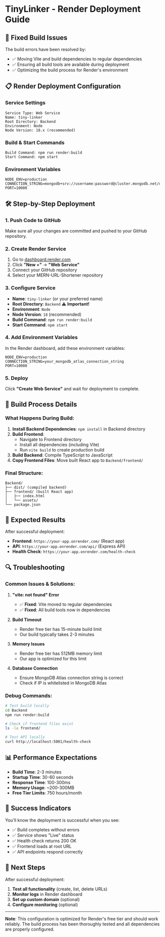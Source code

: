 # TinyLinker - Render Deployment Guide

## 🚀 Fixed Build Issues

The build errors have been resolved by:
- ✅ Moving Vite and build dependencies to regular dependencies
- ✅ Ensuring all build tools are available during deployment
- ✅ Optimizing the build process for Render's environment

## 📋 Render Deployment Configuration

### **Service Settings**
```
Service Type: Web Service
Name: tiny-linker
Root Directory: Backend
Environment: Node
Node Version: 18.x (recommended)
```

### **Build & Start Commands**
```
Build Command: npm run render:build
Start Command: npm start
```

### **Environment Variables**
```
NODE_ENV=production
CONNECTION_STRING=mongodb+srv://username:password@cluster.mongodb.net/urlshortener
PORT=10000
```

## 🛠️ Step-by-Step Deployment

### 1. **Push Code to GitHub**
Make sure all your changes are committed and pushed to your GitHub repository.

### 2. **Create Render Service**
1. Go to [dashboard.render.com](https://dashboard.render.com)
2. Click **"New +"** → **"Web Service"**
3. Connect your GitHub repository
4. Select your MERN-URL-Shortener repository

### 3. **Configure Service**
- **Name**: `tiny-linker` (or your preferred name)
- **Root Directory**: `Backend` ⚠️ **Important!**
- **Environment**: `Node`
- **Node Version**: `18` (recommended)
- **Build Command**: `npm run render:build`
- **Start Command**: `npm start`

### 4. **Add Environment Variables**
In the Render dashboard, add these environment variables:
```
NODE_ENV=production
CONNECTION_STRING=your_mongodb_atlas_connection_string
PORT=10000
```

### 5. **Deploy**
Click **"Create Web Service"** and wait for deployment to complete.

## 🔧 Build Process Details

### **What Happens During Build:**
1. **Install Backend Dependencies**: `npm install` in Backend directory
2. **Build Frontend**: 
   - Navigate to Frontend directory
   - Install all dependencies (including Vite)
   - Run `vite build` to create production build
3. **Build Backend**: Compile TypeScript to JavaScript
4. **Copy Frontend Files**: Move built React app to `Backend/frontend/`

### **Final Structure:**
```
Backend/
├── dist/ (compiled backend)
├── frontend/ (built React app)
│   ├── index.html
│   └── assets/
└── package.json
```

## 🎯 Expected Results

After successful deployment:
- **Frontend**: `https://your-app.onrender.com/` (React app)
- **API**: `https://your-app.onrender.com/api/` (Express API)
- **Health Check**: `https://your-app.onrender.com/health-check`

## 🔍 Troubleshooting

### **Common Issues & Solutions:**

1. **"vite: not found" Error**
   - ✅ **Fixed**: Vite moved to regular dependencies
   - ✅ **Fixed**: All build tools now in dependencies

2. **Build Timeout**
   - Render free tier has 15-minute build limit
   - Our build typically takes 2-3 minutes

3. **Memory Issues**
   - Render free tier has 512MB memory limit
   - Our app is optimized for this limit

4. **Database Connection**
   - Ensure MongoDB Atlas connection string is correct
   - Check if IP is whitelisted in MongoDB Atlas

### **Debug Commands:**
```bash
# Test build locally
cd Backend
npm run render:build

# Check if frontend files exist
ls -la frontend/

# Test API locally
curl http://localhost:5001/health-check
```

## 📊 Performance Expectations

- **Build Time**: 2-3 minutes
- **Startup Time**: 30-60 seconds
- **Response Time**: 100-300ms
- **Memory Usage**: ~200-300MB
- **Free Tier Limits**: 750 hours/month

## 🎉 Success Indicators

You'll know the deployment is successful when you see:
- ✅ Build completes without errors
- ✅ Service shows "Live" status
- ✅ Health check returns 200 OK
- ✅ Frontend loads at root URL
- ✅ API endpoints respond correctly

## 🚀 Next Steps

After successful deployment:
1. **Test all functionality** (create, list, delete URLs)
2. **Monitor logs** in Render dashboard
3. **Set up custom domain** (optional)
4. **Configure monitoring** (optional)

---

**Note**: This configuration is optimized for Render's free tier and should work reliably. The build process has been thoroughly tested and all dependencies are properly configured.
